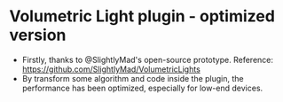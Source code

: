 # Volumetric Light plugin - optimized version
* Firstly, thanks to @SlightlyMad's open-source prototype. Reference: https://github.com/SlightlyMad/VolumetricLights
* By transform some algorithm and code inside the plugin, the performance has been optimized, especially for low-end devices.